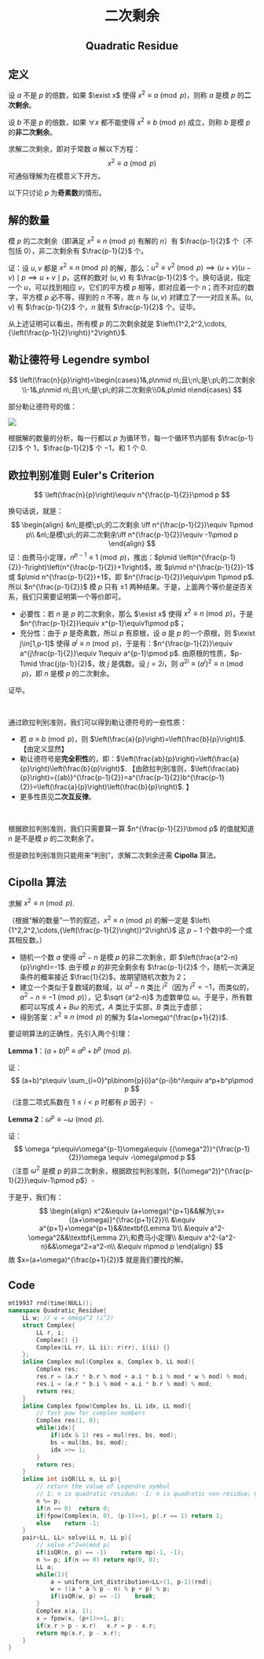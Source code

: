 <h1 style="text-align: center"> 二次剩余 </h1>

<h2 style="text-align: center"> Quadratic Residue </h2>



## 定义

设 $a$ 不是 $p$ 的倍数，如果 $\exist x$ 使得 $x^2\equiv a\pmod p$，则称 $a$ 是模 $p$ 的**二次剩余**。

设 $b$ 不是 $p$ 的倍数，如果 $\forall x$ 都不能使得 $x^2\equiv b\pmod p$ 成立，则称 $b$ 是模 $p$ 的**非二次剩余**。

求解二次剩余，即对于常数 $a$ 解以下方程：
$$
x^2\equiv a\pmod p
$$
可通俗理解为在模意义下开方。

以下只讨论 $p$ 为**奇素数**的情形。



## 解的数量

模 $p$ 的二次剩余（即满足 $x^2\equiv n\pmod p$ 有解的 $n$）有 $\frac{p-1}{2}$ 个（不包括 $0$），非二次剩余有 $\frac{p-1}{2}$ 个。

证：设 $u,v$ 都是 $x^2\equiv n\pmod p$ 的解，那么：$u^2\equiv v^2\pmod p\implies (u+v)(u-v)\mid p\implies u+v\mid p$，这样的数对 $(u,v)$ 有 $\frac{p-1}{2}$ 个。换句话说，指定一个 $u$，可以找到相应 $v$，它们的平方模 $p$ 相等，即对应着一个 $n$；而不对应的数字，平方模 $p$ 必不等，得到的 $n$ 不等，故 $n$ 与 $(u,v)$ 对建立了一一对应关系。$(u,v)$ 有 $\frac{p-1}{2}$ 个，$n$ 就有 $\frac{p-1}{2}$ 个。证毕。

从上述证明可以看出，所有模 $p$ 的二次剩余就是 $\left\{1^2,2^2,\cdots,{\left(\frac{p-1}{2}\right)}^2\right\}$. 



## 勒让德符号 Legendre symbol

$$
\left(\frac{n}{p}\right)=\begin{cases}1&,p\nmid n\;且\;n\;是\;p\;的二次剩余\\-1&,p\nmid n\;且\;n\;是\;p\;的非二次剩余\\0&,p\mid n\end{cases}
$$

部分勒让德符号的值：

<img src="/Users/jason/Desktop/模板/数学 Mathematics/数论 Number Theory/img/quad_residue.png"  />

根据解的数量的分析，每一行都以 $p$ 为循环节，每一个循环节内部有 $\frac{p-1}{2}$ 个 $1$，$\frac{p-1}{2}$ 个 $-1$，和 $1$ 个 $0$. 



## 欧拉判别准则 Euler's Criterion

$$
\left(\frac{n}{p}\right)\equiv n^{\frac{p-1}{2}}\pmod p
$$

换句话说，就是：
$$
\begin{align}
&n\;是模\;p\;的二次剩余 \iff n^{\frac{p-1}{2}}\equiv 1\pmod p\\
&n\;是模\;p\;的非二次剩余\iff n^{\frac{p-1}{2}}\equiv -1\pmod p
\end{align}
$$
证：由费马小定理，$n^{p-1}\equiv 1\pmod p$，推出：$p\mid \left(n^{\frac{p-1}{2}}-1\right)\left(n^{\frac{p-1}{2}}+1\right)$，故 $p\mid n^{\frac{p-1}{2}}-1$ 或 $p\mid n^{\frac{p-1}{2}}+1$，即 $n^{\frac{p-1}{2}}\equiv\pm 1\pmod p$. 所以 $n^{\frac{p-1}{2}}$ 模 $p$ 只有 $\pm 1$ 两种结果。于是，上面两个等价是逆否关系，我们只需要证明第一个等价即可。

- 必要性：若 $n$ 是 $p$ 的二次剩余，那么 $\exist x$ 使得 $x^2\equiv n\pmod p$，于是 $n^{\frac{p-1}{2}}\equiv x^{p-1}\equiv1\pmod p$；
- 充分性：由于 $p$ 是奇素数，所以 $p$ 有原根，设 $a$ 是 $p$ 的一个原根，则 $\exist j\in[1,p-1]$ 使得 $a^j\equiv n\pmod p$，于是有：$n^{\frac{p-1}{2}}\equiv a^{j\frac{p-1}{2}}\equiv 1\equiv a^{p-1}\pmod p$. 由原根的性质，$p-1\mid \frac{j(p-1)}{2}$，故 $j$ 是偶数。设 $j=2i$，则 $a^{2i}\equiv ({a^i})^2\equiv n\pmod p$，即 $n$ 是模 $p$ 的二次剩余。

证毕。

<br>

通过欧拉判别准则，我们可以得到勒让德符号的一些性质：

- 若 $a\equiv b\pmod p$，则 $\left(\frac{a}{p}\right)=\left(\frac{b}{p}\right)$. 【由定义显然】
- 勒让德符号是**完全积性**的，即：$\left(\frac{ab}{p}\right)=\left(\frac{a}{p}\right)\left(\frac{b}{p}\right)$. 【由欧拉判别准则，$\left(\frac{ab}{p}\right)={(ab)}^{\frac{p-1}{2}}=a^{\frac{p-1}{2}}b^{\frac{p-1}{2}}=\left(\frac{a}{p}\right)\left(\frac{b}{p}\right)$. 】
- 更多性质见**二次互反律**。

<br>

根据欧拉判别准则，我们只需要算一算 $n^{\frac{p-1}{2}}\bmod p$ 的值就知道 $n$ 是不是模 $p$ 的二次剩余了。

但是欧拉判别准则只能用来“判别”，求解二次剩余还需 $\textbf{Cipolla}$ 算法。



## $\textbf{Cipolla}$ 算法

求解 $x^2\equiv n\pmod p$. 

（根据“解的数量”一节的叙述，$x^2\equiv n\pmod p$ 的解一定是 $\left\{1^2,2^2,\cdots,{\left(\frac{p-1}{2}\right)}^2\right\}$ 这 $p-1$ 个数中的一个或其相反数。）

- 随机一个数 $a$ 使得 $a^2-n$ 是模 $p$ 的非二次剩余，即 $\left(\frac{a^2-n}{p}\right)=-1$. 由于模 $p$ 的非完全剩余有 $\frac{p-1}{2}$ 个，随机一次满足条件的概率接近 $\frac{1}{2}$，故期望随机次数为 $2$；
- 建立一个类似于复数域的数域，以 $a^2-n$ 类比 $i^2$（因为 $i^2=-1$，而类似的，$a^2-n\equiv -1\pmod p$），记 $\sqrt {a^2-n}$ 为虚数单位 $\omega$。于是乎，所有数都可以写成 $A+B\omega$ 的形式，$A$ 类比于实部，$B$ 类比于虚部；
- 得到答案：$x^2\equiv n\pmod p$ 的解为 $(a+\omega)^{\frac{p+1}{2}}$. 

要证明算法的正确性，先引入两个引理：

$\textbf{Lemma 1}$：$(a+b)^p\equiv a^p+b^p\pmod p$. 

证：
$$
(a+b)^p\equiv \sum_{i=0}^p\binom{p}{i}a^{p-i}b^i\equiv a^p+b^p\pmod p
$$
（注意二项式系数在 $1\leqslant i<p$ 时都有 $p$ 因子）$\square$ 

$\textbf{Lemma 2}$：$\omega ^p\equiv -\omega\pmod p$. 

证：
$$
\omega ^p\equiv\omega^{p-1}\omega\equiv {(\omega^2)}^{\frac{p-1}{2}}\omega \equiv -\omega\pmod p
$$
（注意 $\omega^2$ 是模 $p$ 的非二次剩余，根据欧拉判别准则，${(\omega^2)}^{\frac{p-1}{2}}\equiv-1\pmod p$）$\square$ 

于是乎，我们有：
$$
\begin{align}
x^2&\equiv (a+\omega)^{p+1}&&解为\;x={(a+\omega)}^{\frac{p+1}{2}}\\
&\equiv a^{p+1}+\omega^{p+1}&&\textbf{Lemma 1}\\
&\equiv a^2-\omega^2&&\textbf{Lemma 2}\;和费马小定理\\
&\equiv a^2-(a^2-n)&&\omega^2=a^2-n\\
&\equiv n\pmod p
\end{align}
$$
故 $x=(a+\omega)^{\frac{p+1}{2}}$ 就是我们要找的解。



## Code

```cpp
mt19937 rnd(time(NULL));
namespace Quadratic_Residue{
	LL w; // w = omega^2 (i^2)
	struct Complex{
		LL r, i;
		Complex() {}
		Complex(LL rr, LL ii): r(rr), i(ii) {}
	};
	inline Complex mul(Complex a, Complex b, LL mod){
		Complex res;
		res.r = (a.r * b.r % mod + a.i * b.i % mod * w % mod) % mod;
		res.i = (a.r * b.i % mod + a.i * b.r % mod) % mod;
		return res;
	}
	inline Complex fpow(Complex bs, LL idx, LL mod){
		// fast pow for complex numbers
		Complex res(1, 0);
		while(idx){
			if(idx & 1)	res = mul(res, bs, mod);
			bs = mul(bs, bs, mod);
			idx >>= 1;
		}
		return res;
	}
	inline int isQR(LL n, LL p){
		// return the value of Legendre symbol
		// 1: n is quadratic residue; -1: n is quadratic non-residue; 0: n%p==0
		n %= p;
		if(n == 0)	return 0;
		if(fpow(Complex(n, 0), (p-1)>>1, p).r == 1)	return 1;
		else	return -1;
	}
	pair<LL, LL> solve(LL n, LL p){
		// solve x^2=n(mod p)
		if(isQR(n, p) == -1)	return mp(-1, -1);
		n %= p; if(n == 0) return mp(0, 0);
		LL a;
		while(1){
			a = uniform_int_distribution<LL>(1, p-1)(rnd);
			w = ((a * a % p - n) % p + p) % p;
			if(isQR(w, p) == -1)	break;
		}
		Complex x(a, 1);
		x = fpow(x, (p+1)>>1, p);
		if(x.r > p - x.r)	x.r = p - x.r;
		return mp(x.r, p - x.r);
	}
}
```

